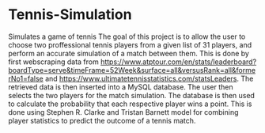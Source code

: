 # Tennis-Simulation
Simulates a game of tennis
The goal of this project is to allow the user to choose two proffessional tennis players from a given list of 31 players, and perform an accurate simulation of a match between them. This is done by first webscraping data from https://www.atptour.com/en/stats/leaderboard?boardType=serve&timeFrame=52Week&surface=all&versusRank=all&formerNo1=false and https://www.ultimatetennisstatistics.com/statsLeaders. The retrieved data is then inserted into a MySQL database. The user then selects the two players for the match simulation. The database is then used to calculate the probability that each respective player wins a point. This is done using Stephen R. Clarke and Tristan Barnett model for combining player statistics to predict the outcome of a tennis match. 
